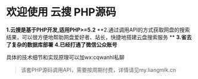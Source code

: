 # 欢迎使用 云搜 PHP源码

**1.云搜是基于PHP开发,适用PHP>=5.2** 
**2.通过调用API的方式获取网盘的搜索结果，可以很方便地帮助网盘爱好者、站长，快捷地搭建云盘搜索服务 ** 
**3.省去了复杂的数据库部署** 
**4.已经打通了微信公众账号** 

具体的技术细节和实现原理可以加wx:cqwanhl私聊
> 该套PHP源码调用API，需要按周期付费，详情请见my.liangmlk.cn
